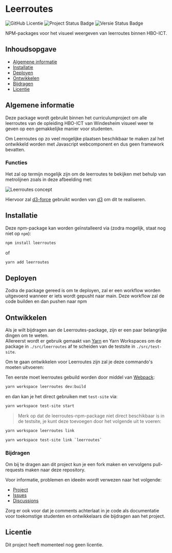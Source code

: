 # Leerroutes

![GitHub Licentie](https://img.shields.io/github/license/Windesheim-HBO-ICT/Leerroutes)
![Project Status Badge](https://img.shields.io/badge/status-in%20progress-brightgreen)
![Versie Status Badge](https://img.shields.io/badge/versie-alpha-blue)

NPM-packages voor het visueel weergeven van leerroutes binnen HBO-ICT.

## Inhoudsopgave
- [Algemene informatie](#algemene-informatie)
- [Installatie](#installatie)
- [Deployen](#deployen)
- [Ontwikkelen](#ontwikkelen)
- [Bijdragen](#bijdragen)
- [Licentie](#licentie)

## Algemene informatie
Deze package wordt gebruikt binnen het curriculumproject om alle leerroutes van de opleiding HBO-ICT van Windesheim visueel weer te geven op een gemakkelijke manier voor studenten.

Om Leerroutes op zo veel mogelijke plaatsen beschikbaar te maken zal het ontwikkeld worden met Javascript webcomponent en dus geen framework bevatten. 

### Functies
Het zal op termijn mogelijk zijn om de leerroutes te bekijken met behulp van metrolijnen zoals in deze afbeelding met:

![Leerroutes concept](https://github.com/Labhatorian/Leerroutes/assets/16213031/3e5c08df-3096-4783-ab67-3a85d372f25f)

Hiervoor zal [d3-force](https://d3js.org/d3-force#d3-force) gebruikt worden van [d3](https://d3js.org/) om dit te realiseren.

## Installatie
Deze npm-package kan worden geïnstalleerd via (zodra mogelijk, staat nog niet op `npm`):

```bash
npm install leerroutes
```
of
```bash
yarn add leerroutes
```

## Deployen
Zodra de package gereed is om te deployen, zal er een workflow worden uitgevoerd wanneer er iets wordt gepusht naar main. Deze workflow zal de code builden en dan pushen naar npm

## Ontwikkelen
Als je wilt bijdragen aan de Leerroutes-package, zijn er een paar belangrijke dingen om te weten. \
Allereerst wordt er gebruik gemaakt van [Yarn](https://yarnpkg.com/) en Yarn  Workspaces om de package in `./src/leerroutes` af te scheiden van de testsite in `./src/test-site`.

Om te gaan ontwikkelen voor Leerroutes zijn zal je deze commando's moeten uitvoeren:

Ten eerste moet leerroutes gebuild worden door middel van [Webpack](https://webpack.js.org/):
```bash
yarn workspace leerroutes dev:build
```
en dan kan je het direct gebruiken met `test-site` via:
```bash
yarn workspace test-site start
``` 

>Merk op dat de leerroutes-npm-package niet direct beschikbaar is in de testsite, je kunt deze toevoegen door het volgende uit te voeren:

```bash
yarn workspace leerroutes link
```

```bash
yarn workspace test-site link `leerroutes`
```

### Bijdragen
Om bij te dragen aan dit project kun je een fork maken en vervolgens pull-requests maken naar deze repository.

Voor informatie, problemen en ideeën wordt verwezen naar het volgende:
- [Project](https://github.com/orgs/Windesheim-HBO-ICT/projects/4)
- [Issues](https://github.com/Windesheim-HBO-ICT/Leerroutes/issues)
- [Discussions](https://github.com/Windesheim-HBO-ICT/Leerroutes/discussions)

Zorg er ook voor dat je comments achterlaat in je code als documentatie voor toekomstige studenten en ontwikkelaars die bijdragen aan het project.

## Licentie
Dit project heeft momenteel nog geen licentie.
